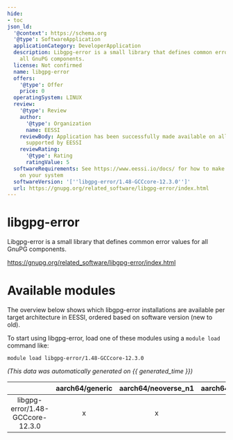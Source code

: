 ```yaml
---
hide:
- toc
json_ld:
  '@context': https://schema.org
  '@type': SoftwareApplication
  applicationCategory: DeveloperApplication
  description: Libgpg-error is a small library that defines common error values for
    all GnuPG components.
  license: Not confirmed
  name: libgpg-error
  offers:
    '@type': Offer
    price: 0
  operatingSystem: LINUX
  review:
    '@type': Review
    author:
      '@type': Organization
      name: EESSI
    reviewBody: Application has been successfully made available on all architectures
      supported by EESSI
    reviewRating:
      '@type': Rating
      ratingValue: 5
  softwareRequirements: See https://www.eessi.io/docs/ for how to make EESSI available
    on your system
  softwareVersion: '[''libgpg-error/1.48-GCCcore-12.3.0'']'
  url: https://gnupg.org/related_software/libgpg-error/index.html
---
```


libgpg-error
============


Libgpg-error is a small library that defines common error values for all GnuPG components.

https://gnupg.org/related_software/libgpg-error/index.html
# Available modules


The overview below shows which libgpg-error installations are available per target architecture in EESSI, ordered based on software version (new to old).

To start using libgpg-error, load one of these modules using a `module load` command like:

```shell
module load libgpg-error/1.48-GCCcore-12.3.0
```

*(This data was automatically generated on {{ generated_time }})*  

| |aarch64/generic|aarch64/neoverse_n1|aarch64/neoverse_v1|x86_64/generic|x86_64/amd/zen2|x86_64/amd/zen3|x86_64/amd/zen4|x86_64/intel/haswell|x86_64/intel/sapphirerapids|x86_64/intel/skylake_avx512|
| :---: | :---: | :---: | :---: | :---: | :---: | :---: | :---: | :---: | :---: | :---: |
|libgpg-error/1.48-GCCcore-12.3.0|x|x|x|x|x|x|x|x|-|x|
